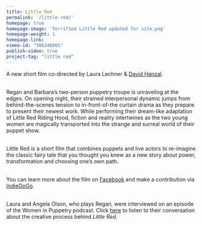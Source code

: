 ```yaml
---
title: Little Red
permalink: '/little-red/'
homepage: true
homepage-image: 'Terrified Little Red updated for site.png'
homepage-weight: 1
homepage-link: 
vimeo-id: "306240065"
publish-video: true
project-tag: "little red"
---
```


A new short film co-directed by Laura Lechner & [David Hanzal](https://davidhanzaltheatre.carbonmade.com/). <br> <br>

Regan and Barbara’s two-person puppetry troupe is unraveling at the edges. On opening night, their strained interpersonal dynamic jumps from behind-the-scenes tension to in-front-of-the curtain drama as they prepare to present their newest work. While performing their dream-like adaptation of Little Red Riding Hood, fiction and reality intertwines as the two young women are magically transported into the strange and surreal world of their puppet show. <br> <br>

Little Red is a short film that combines puppets and live actors to re-imagine the classic fairy tale that you thought you knew as a new story about power, transformation and choosing one’s own path. <br><br>

You can learn more about the film on [Facebook](https://facebook.com/littleredpuppetmovie) and make a contribution via [IndieGoGo](https://www.indiegogo.com/projects/little-red-film#).<br><br>

Laura and Angela Olson, who plays Regan, were interviewed on an episode of the Women in Puppetry podcast. Click [here](https://youtu.be/EfYtpnrjg-o) to listen to their conversation about the creative process behind <i>Little Red</i>.
